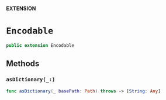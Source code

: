 **EXTENSION**

# `Encodable`
```swift
public extension Encodable
```

## Methods
### `asDictionary(_:)`

```swift
func asDictionary(_ basePath: Path) throws -> [String: Any]
```
